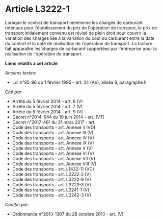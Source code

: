 # Article L3222-1

Lorsque le contrat de transport mentionne les charges de carburant retenues pour l'établissement du prix de l'opération de
transport, le prix de transport initialement convenu est révisé de plein droit pour couvrir la variation des charges liée à
la variation du coût du carburant entre la date du contrat et la date de réalisation de l'opération de transport. La facture
fait apparaître les charges de carburant supportées par l'entreprise pour la réalisation de l'opération de transport.

**Liens relatifs à cet article**

_Anciens textes_:

  - Loi n°95-96 du 1 février 1995 - art. 24 (Ab), alinéa 8, paragraphe II

_Cité par_:

  - Arrêté du 5 février 2014 - art. 6 (V)
  - Arrêté du 5 février 2014 - art. 7 (V)
  - Arrêté du 5 février 2014 - art. 9 (V)
  - Décret n°2014-644 du 19 juin 2014 - art. (VT)
  - Décret n°2017-461 du 31 mars 2017 - art.
  - Code des transports - art. Annexe II (VD)
  - Code des transports - art. Annexe III (V)
  - Code des transports - art. Annexe IV (V)
  - Code des transports - art. Annexe IX (V)
  - Code des transports - art. Annexe V (V)
  - Code des transports - art. Annexe VI (V)
  - Code des transports - art. Annexe VII (V)
  - Code des transports - art. Annexe VIII (V)
  - Code des transports - art. L1432-11 (VD)
  - Code des transports - art. L3222-2 (V)
  - Code des transports - art. L3222-9 (V)
  - Code des transports - art. L3223-3 (V)
  - Code des transports - art. L3241-1 (V)
  - Code des transports - art. L3242-3 (V)

_Codifié par_:

  - Ordonnance n°2010-1307 du 28 octobre 2010 - art. (V)
